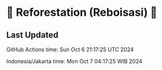 
# 🌳 Reforestation (Reboisasi) 🌲

## Last Updated

GitHub Actions time: Sun Oct  6 21:17:25 UTC 2024

Indonesia/Jakarta time: Mon Oct  7 04:17:25 WIB 2024
